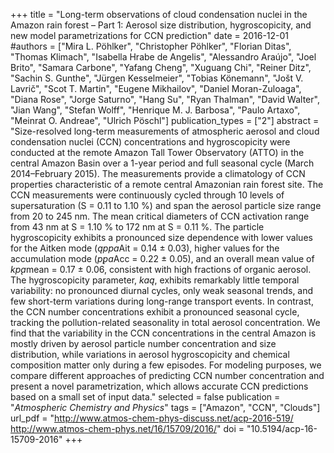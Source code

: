 +++
title = "Long-term observations of cloud condensation nuclei in the Amazon rain forest – Part 1: Aerosol size distribution, hygroscopicity, and new model parametrizations for CCN prediction"
date = 2016-12-01
#authors = ["Mira L. Pöhlker", "Christopher Pöhlker", "Florian Ditas", "Thomas Klimach", "Isabella Hrabe de Angelis", "Alessandro Araújo", "Joel Brito", "Samara Carbone", "Yafang Cheng", "Xuguang Chi", "Reiner Ditz", "Sachin S. Gunthe", "Jürgen Kesselmeier", "Tobias Könemann", "Jošt V. Lavrič", "Scot T. Martin", "Eugene Mikhailov", "Daniel Moran-Zuloaga", "Diana Rose", "Jorge Saturno", "Hang Su", "Ryan Thalman", "David Walter", "Jian Wang", "Stefan Wolff", "Henrique M. J. Barbosa", "Paulo Artaxo", "Meinrat O. Andreae", "Ulrich Pöschl"]
publication_types = ["2"]
abstract = "Size-resolved long-term measurements of atmospheric aerosol and cloud condensation nuclei (CCN) concentrations and hygroscopicity were conducted at the remote Amazon Tall Tower Observatory (ATTO) in the central Amazon Basin over a 1-year period and full seasonal cycle (March 2014–February 2015). The measurements provide a climatology of CCN properties characteristic of a remote central Amazonian rain forest site. The CCN measurements were continuously cycled through 10 levels of supersaturation (S = 0.11 to 1.10 %) and span the aerosol particle size range from 20 to 245 nm. The mean critical diameters of CCN activation range from 43 nm at S = 1.10 % to 172 nm at S = 0.11 %. The particle hygroscopicity exhibits a pronounced size dependence with lower values for the Aitken mode ($ąppa$Ait = 0.14 ± 0.03), higher values for the accumulation mode ($p̨pa$Acc = 0.22 ± 0.05), and an overall mean value of $kp̨a$mean = 0.17 ± 0.06, consistent with high fractions of organic aerosol. The hygroscopicity parameter, $kaą$, exhibits remarkably little temporal variability: no pronounced diurnal cycles, only weak seasonal trends, and few short-term variations during long-range transport events. In contrast, the CCN number concentrations exhibit a pronounced seasonal cycle, tracking the pollution-related seasonality in total aerosol concentration. We find that the variability in the CCN concentrations in the central Amazon is mostly driven by aerosol particle number concentration and size distribution, while variations in aerosol hygroscopicity and chemical composition matter only during a few episodes. For modeling purposes, we compare different approaches of predicting CCN number concentration and present a novel parametrization, which allows accurate CCN predictions based on a small set of input data."
selected = false
publication = "*Atmospheric Chemistry and Physics*"
tags = ["Amazon", "CCN", "Clouds"]
url_pdf = "http://www.atmos-chem-phys-discuss.net/acp-2016-519/ http://www.atmos-chem-phys.net/16/15709/2016/"
doi = "10.5194/acp-16-15709-2016"
+++
